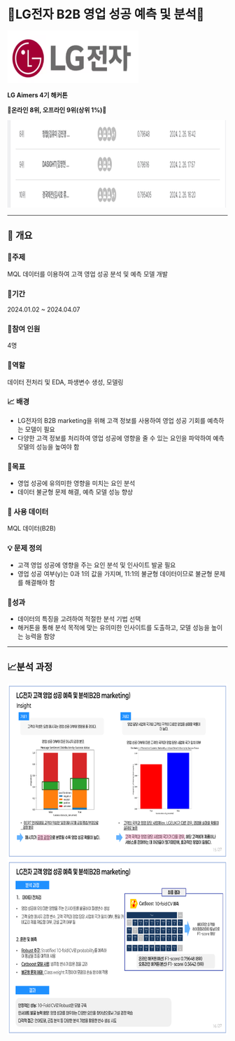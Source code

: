 # :briefcase:LG전자 B2B 영업 성공 예측 및 분석:briefcase:

<img src="./LG Aimers 4_images/lg.png" width="300" height="120"/>

**LG Aimers 4기 해커톤**


**:high_brightness:온라인 8위, 오프라인 9위(상위 1%):high_brightness:**

<img src="./LG Aimers 4_images/Aimers4_online_ranking.png" width="500" height="200"/>

----------------------

## :book: 개요

### :dart:주제
MQL 데이터를 이용하여 고객 영업 성공 분석 및 예측 모델 개발


### :calendar:기간
2024.01.02 ~ 2024.04.07

### :busts_in_silhouette:참여 인원
4명

### :memo:역할
데이터 전처리 및 EDA, 파생변수 생성, 모델링

### :chart_with_upwards_trend: 배경
- LG전자의 B2B marketing을 위해 고객 정보를 사용하여 영업 성공 기회를 예측하는 모델이 필요
- 다양한 고객 정보를 처리하여 영업 성공에 영향을 줄 수 있는 요인을 파악하여 예측 모델의 성능을 높여야 함


### :triangular_flag_on_post:목표
- 영업 성공에 유의미한 영향을 미치는 요인 분석
- 데이터 불균형 문제 해결, 예측 모델 성능 향상


### :open_file_folder: 사용 데이터
MQL 데이터(B2B)

### :bulb: 문제 정의
- 고객 영업 성공에 영향을 주는 요인 분석 및 인사이트 발굴 필요
- 영업 성공 여부(y)는 0과 1의 값을 가지며, 11:1의 불균형 데이터이므로 불균형 문제를 해결해야 함


### :crown:성과
- 데이터의 특징을 고려하여 적절한 분석 기법 선택
- 해커톤을 통해 분석 목적에 맞는 유의미한 인사이트를 도출하고, 모델 성능을 높이는 능력을 함양


---------

## :chart_with_upwards_trend:분석 과정

<img src="./LG Aimers 4_images/취업 포트폴리오 최종_15.png" width="800" height="400"/>

<img src="./LG Aimers 4_images/취업 포트폴리오 최종_16.png" width="800" height="400"/>

